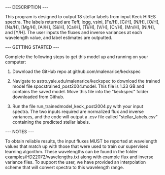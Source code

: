 
--- DESCRIPTION ---

This program is designed to output 18 stellar labels from input Keck HIRES spectra. The labels returned are Teff, logg, vsini, [Fe/H], [C/H], [N/H], [O/H], [Na/H], [Mg/H], [Al/H], [Si/H], [Ca/H], [Ti/H], [V/H], [Cr/H], [Mn/H], [Ni/H], and [Y/H]. The user inputs the fluxes and inverse variances at each wavelength value, and label estimates are outputted. 


--- GETTING STARTED ---

Complete the following steps to get this model up and running on your computer:

1. Download the GitHub repo at github.com/malenarice/keckspec

2. Navigate to astro.yale.edu/malenarice/keckspec to download the trained model file spocstrained_post2004.model. This file is 1.33 GB and contains the saved model. Move this file into the "keckspec" folder downloaded from Github.

2. Run the file run_trainedmodel_keck_post2004.py with your input spectra. The two inputs required are normalized flux and inverse variances, and the code will output a .csv file called "stellar_labels.csv" containing the predicted stellar labels.


--- NOTES ---

To obtain reliable results, the input fluxes MUST be reported at wavelength values that match up with those that were used to train our supervised learning algorithm. These wavelengths can be found in the folder examples/HD22072/wavelengths.txt along with example flux and inverse variance files. To support the user, we have provided an interpolation scheme that will convert spectra to this wavelength range.

